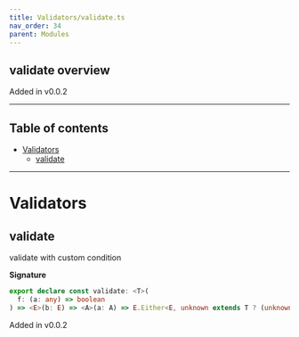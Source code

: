 ```yaml
---
title: Validators/validate.ts
nav_order: 34
parent: Modules
---
```


## validate overview

Added in v0.0.2

---

<h2 class="text-delta">Table of contents</h2>

- [Validators](#validators)
  - [validate](#validate)

---

# Validators

## validate

validate with custom condition

**Signature**

```ts
export declare const validate: <T>(
  f: (a: any) => boolean
) => <E>(b: E) => <A>(a: A) => E.Either<E, unknown extends T ? (unknown extends A ? any : A) : T>
```

Added in v0.0.2

